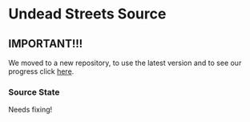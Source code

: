 # Undead Streets Source  
    
## IMPORTANT!!!  
We moved to a new repository, to use the latest version and to see our progress click [here](https://github.com/Stahlhelm-TV/Community-s-Walking-Dead-Mod).  
    
### Source State

Needs fixing!
